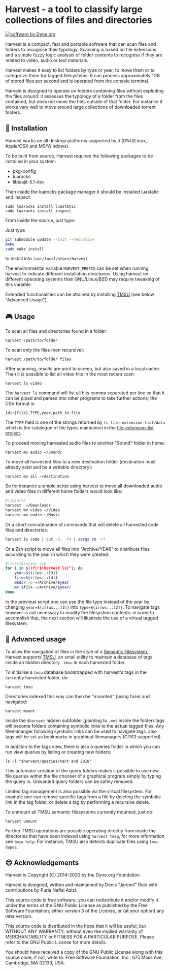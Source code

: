 # Harvest - a tool to classify large collections of files and directories

[![software by Dyne.org](https://files.dyne.org/software_by_dyne.png)](http://www.dyne.org)

Harvest is a compact, fast and portable software that can scan files and folders to recognise their typology. Scanning is based on file extensions and a simple fuzzy logic analysis of folder contents to recognise if they are related to video, audio or text materials.

Harvest makes it easy to list folders by type or year, to move them or to categorize them for tagged filesystems. It can process approximately 1GB of stored files per second and is operated from the console terminal.

Harvest is designed to operate on folders containing files without exploding the files around: it assesses the typology of a folder from the files contained, but does not move the files outside of that folder. For instance it works very well to move around large collections of downloaded torrent folders.

## :floppy_disk: Installation

Harvest works on all desktop platforms supported by it (GNU/Linux, Apple/OSX and MS/Windows).

To be built from source, Harvest requires the following packages to be installed in your system:
- pkg-config
- luarocks
- libluajit-5.1-dev

Then inside the luarocks package manager it should be installed luastatic and inspect:
```
sudo luarocks install luastatic
sudo luarocks install inspect
```

From inside the source, just type:

Just type 
```bash
git submodule update --init --recursive
make
sudo make install
``` 
to install into `/usr/local/share/harvest`.

The environmental variable `HARVEST_PREFIX` can be set when running harvest to indicate different installation directories. Using harvest on different operating systems than GNU/Linux/BSD may require tweaking of this variable.

Extended functionalities can be attained by installing [TMSU](https://tmsu.org/) (see below "Advanced Usage").

## :video_game: Usage

To scan all files and directories found in a folder:
```
harvest /path/to/folder
```
To scan only the files (non recursive):
```
harvest /path/to/folder files
```

After scanning, results are print to screen, but also saved in a local cache. Then it is possible to list all video hits in the most recent scan:
```
harvest ls video
```

The `harvest ls` command will list all hits comma separated per line so that it can be piped and parsed into other programs to take further actions; the CSV format is:
```
[dir|file],TYPE,year,path_to_file
```
The `TYPE` field is one of the strings returned by `ls file-extension-list/data` which is the catalogue of file types maintained in the [file-extension-list project](https://github.com/dyne/file-extension-list).

To proceed moving harvested audio files to another "Sound" folder in home:
```
harvest mv audio ~/Sound/
```

To move all harvested files to a new destination folder (destination must already exist and be a writable directory):
```
harvest mv all ~/destination
```

So for instance a simple script using harvest to move all downloaded audio and video files in different home folders would look like:
```bash
#!/bin/sh
harvest  ~/Downloads
harvest mv video ~/Video
harvest mv audio ~/Music
```

Or a short concatenation of commands that will delete all harvested code files and directories:
```bash
harvest ls code | cut -d, -f4 | xargs rm -rf
```

Or a Zsh script to move all files into "Archive/YEAR" to distribute files according to the year in which they were created:
```bash
#!/usr/bin/env zsh
for i in ${(f)"$(harvest ls)"}; do
	year=${i[(ws:,:)3]}
	file=${i[(ws:,:)4]}
	mkdir -p ~/Archive/$year
	mv $file ~/Archive/$year/
done
```
In the previous script one can use the file type instead of the year by changing `year=${i[(ws:,:)3]}` into `type=${i[(ws:,:)2]}`. To navigate tags however is not necessary to modify the filesystem contents: in order to accomplish that, the next section will illustrate the use of a virtual tagged filesystem.

## :telescope: Advanced usage

To allow the navigation of files in the style of a [Semantic Filesystem](https://en.wikipedia.org/wiki/Semantic_file_system), Harvest supports [TMSU](https://tmsu.org/), an small utility to maintain a database of tags inside an hidden directory `.tmsu` in each harvested folder.

To initialise a `tmsu` database bootstrapped with harvest's tags in the currently harvested folder, do:
```
harvest tmsu
```
Directories indexed this way can then be "mounted" (using fuse) and navigated:
```
harvest mount
```
Inside the `$harvest` hidden subfolder (pointing to `.mnt` inside the folder) tags will become folders containing symbolic links to the actual tagged files. Any filemananger following symbolic links can be used to navigate tags, also tags will be set as bookmarks in graphical filemanagers (GTK3 supported).

In addition to the tags view, there is also a queries folder in which you can run view queries by listing or creating new folders:
```
ls -l "$harvest/queries/text and 2018"
```
 This automatic creation of the query folders makes it possible to use new file queries within the file chooser of a graphical program simply by typing the query in. Unwanted query folders can be safely removed.

Limited tag management is also possible via the virtual filesystem. For example one can remove specific tags from a file by deleting the symbolic link in the tag folder, or delete a tag by performing a recursive delete.

To unmount all TMSU semantic filesystems currently mounted, just do:
```
harvest umount
```
Further TMSU operations are possible operating directly from inside the directories that have been indexed using `harvest tmsu`, for more information see `tmsu help`. For instance, TMSU also detects duplicate files using `tmsu dupes`.


## :heart_eyes: Acknowledgements

Harvest is Copyright (C) 2014-2020 by the Dyne.org Foundation

Harvest is designed, written and maintained by Denis "Jaromil" Roio
with contributions by Puria Nafisi Azizi.

This source code is free software; you can redistribute it and/or
modify it under the terms of the GNU Public License as published by
the Free Software Foundation; either version 3 of the License, or
(at your option) any later version.

This source code is distributed in the hope that it will be useful,
but WITHOUT ANY WARRANTY; without even the implied warranty of
MERCHANTABILITY or FITNESS FOR A PARTICULAR PURPOSE.  Please refer
to the GNU Public License for more details.

You should have received a copy of the GNU Public License along with
this source code; if not, write to: Free Software Foundation, Inc.,
675 Mass Ave, Cambridge, MA 02139, USA.
